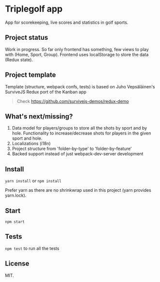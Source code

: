 # Triplegolf app

App for scorekeeping, live scores and statistics in golf sports.

## Project status

Work in progress. So far only frontend has something, few views to play with (Home, Sport, Group). Frontend uses localStorage to store the data (Redux state).

## Project template

Template (structure, webpack confs, tests) is based on Juho Vepsäläinen's SurviveJS Redux port of the Kanban app
> Check https://github.com/survivejs-demos/redux-demo

## What's next/missing?

1. Data model for players/groups to store all the shots by sport and by hole. Functionality to increase/decrease shots for players in the given sport and hole.
2. Localizations (i18n)
3. Project structure from 'folder-by-type' to 'folder-by-feature'
4. Backed support instead of just webpack-dev-server development

## Install

`yarn install` or `npm install`

Prefer yarn as there are no shrinkwrap used in this project (yarn provides yarn.lock).

## Start

`npm start`

## Tests

`npm test` to run all the tests

## License

MIT.
